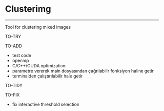 # Clusterimg
---
Tool for clustering mixed images

TO-TRY

TO-ADD
- test code
- openmp
- C/C++/CUDA optimization
- parametre vererek main dosyasından çağrılabilir fonksiyon haline getir
- terminalden çalıştırılabilir hale getir

TO-TIDY

TO-FIX
- fix interactive threshold selection